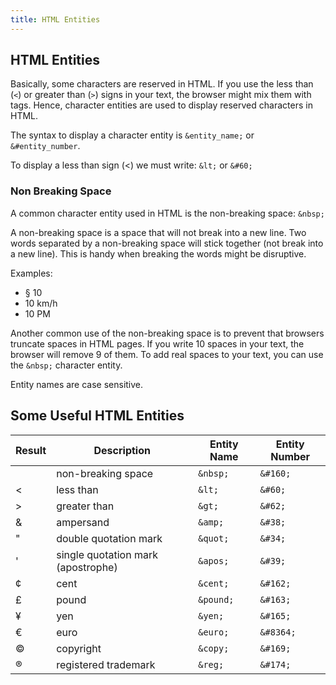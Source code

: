```yaml
---
title: HTML Entities
---
```

## HTML Entities

Basically, some characters are reserved in HTML. If you use the less than (```<```) or greater than (```>```) signs in your text, the browser might mix them with tags. Hence, character entities are used to display reserved characters in HTML.

The syntax to display a character entity is ```&entity_name;``` or ```&#entity_number```.

To display a less than sign (<) we must write: ```&lt;``` or ```&#60;```

### Non Breaking Space

A common character entity used in HTML is the non-breaking space: ```&nbsp;```

A non-breaking space is a space that will not break into a new line. Two words separated by a non-breaking space will stick together (not break into a new line). This is handy when breaking the words might be disruptive.

Examples:

- § 10
- 10 km/h
- 10 PM

Another common use of the non-breaking space is to prevent that browsers truncate spaces in HTML pages. If you write 10 spaces in your text, the browser will remove 9 of them. To add real spaces to your text, you can use the ```&nbsp;``` character entity.

Entity names are case sensitive.

## Some Useful HTML Entities

| Result    | Description                           | Entity Name   | Entity Number     |
|--------   |------------------------------------   |-------------  |---------------    |
|           | non-breaking space                    | ```&nbsp;```        | ```&#160;```            |
| <         | less than                             | ```&lt;```          | ```&#60;```             |
| >         | greater than                          | ```&gt;```          | ```&#62;```             |
| &         | ampersand                             | ```&amp;```         | ```&#38;```             |
| "         | double quotation mark                 | ```&quot;```        | ```&#34;```             |
| '         | single quotation mark (apostrophe)    | ```&apos;```        | ```&#39;```             |
| ¢         | cent                                  | ```&cent;```        | ```&#162;```            |
| £         | pound                                 | ```&pound;```       | ```&#163;```            |
| ¥         | yen                                   | ```&yen;```         | ```&#165;```            |
| €         | euro                                  | ```&euro;```        | ```&#8364;```           |
| ©         | copyright                             | ```&copy;```        | ```&#169;```            |
| ®         | registered trademark                  | ```&reg;```         | ```&#174;```            |
